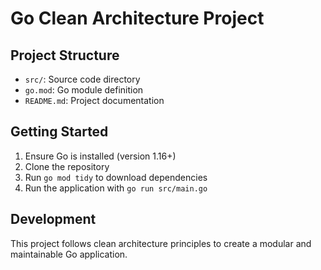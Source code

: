 # Go Clean Architecture Project

## Project Structure
- `src/`: Source code directory
- `go.mod`: Go module definition
- `README.md`: Project documentation

## Getting Started
1. Ensure Go is installed (version 1.16+)
2. Clone the repository
3. Run `go mod tidy` to download dependencies
4. Run the application with `go run src/main.go`

## Development
This project follows clean architecture principles to create a modular and maintainable Go application.
